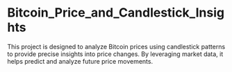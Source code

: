 # Bitcoin_Price_and_Candlestick_Insights
 This project is designed to analyze Bitcoin prices using candlestick patterns to provide precise insights into price changes. By leveraging market data, it helps predict and analyze future price movements.
